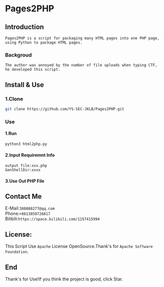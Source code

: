 # Pages2PHP  
## Introduction  
```
Pages2PHP is a script for packaging many HTML pages into one PHP page, using Python to package HTML pages.
```
### Backgroud  
```
The author was annoyed by the number of file uploads when typing CTF, he developed this script.
```
## Install & Use  
### 1.Clone  
```bash
git clone https://github.com/YS-SEC-JKLB/Pages2PHP.git
```
### Use  
#### 1.Run  
```bash
python3 html2php.py
```
#### 2.Input Requiremnt Info
```
output file:xxx.php
GenShellDir:xxxx
```
#### 3.Use Out PHP File
## Contact Me  
E-Mail:`380888277@qq.com`  
Phone:`+8613850726817`  
Bilibili:`https://space.bilibili.com/1157415994`  
## License:  
This Script Use `Apache` License OpenSource.Thank's for `Apache Software Foundation`.  
## End  
Thank's for Use!If you think the project is good, click Star.
